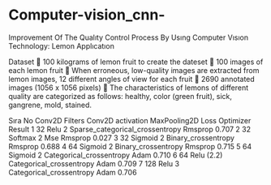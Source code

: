 # Computer-vision_cnn-
Improvement Of The Qualıty Control Process By Usıng Computer Vısıon Technology: Lemon Applıcatıon


Dataset
 100 kilograms of lemon fruit to create the dateset
 100 images of each lemon fruit
 When erroneous, low-quality images are extracted from lemon images, 12 different angles of view for each fruit
 2690 annotated images (1056 x 1056 pixels)
 The characteristics of lemons of different quality are categorized as follows: healthy, color (green fruit), sick, gangrene, mold, stained.



Sıra No	Conv2D Filters	Conv2D activation	MaxPooling2D	Loss	Optimizer	Result
1	32	Relu	2	Sparse_categorical_crossentropy	Rmsprop	0.707
2	32	Softmax	2	Mse	Rmsprop	0.027
3	32	Sigmoid	2	Binary_crossentropy	Rmsprop	0.688
4	64	Sigmoid	2	Binary_crossentropy	Rmsprop	0.715
5	64	Sigmoid	2	Categorical_crossentropy	Adam	0.710
6	64	Relu	(2.2)	Categorical_crossentropy	Adam	0.709
7	128	Relu	3	Categorical_crossentropy	Adam	0.706

